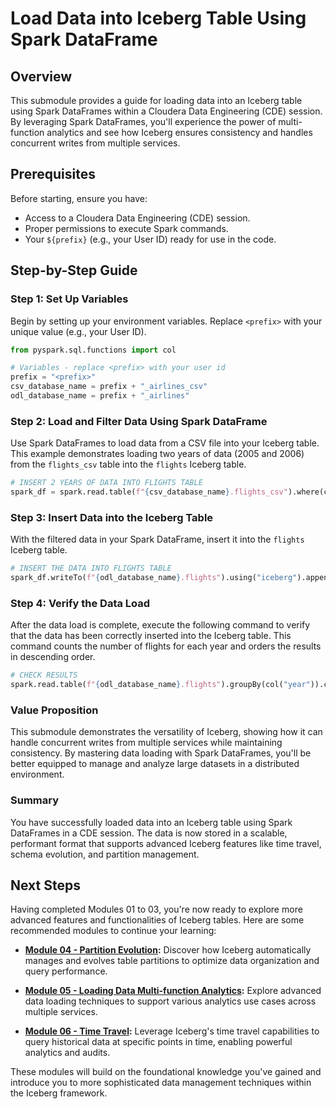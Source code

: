 # Load Data into Iceberg Table Using Spark DataFrame

## Overview

This submodule provides a guide for loading data into an Iceberg table using Spark DataFrames within a Cloudera Data Engineering (CDE) session. By leveraging Spark DataFrames, you'll experience the power of multi-function analytics and see how Iceberg ensures consistency and handles concurrent writes from multiple services.

## Prerequisites

Before starting, ensure you have:

- Access to a Cloudera Data Engineering (CDE) session.
- Proper permissions to execute Spark commands.
- Your `${prefix}` (e.g., your User ID) ready for use in the code.

## Step-by-Step Guide

### Step 1: Set Up Variables

Begin by setting up your environment variables. Replace `<prefix>` with your unique value (e.g., your User ID).

``` python
from pyspark.sql.functions import col

# Variables - replace <prefix> with your user id
prefix = "<prefix>"
csv_database_name = prefix + "_airlines_csv"
odl_database_name = prefix + "_airlines"
```

### Step 2: Load and Filter Data Using Spark DataFrame

Use Spark DataFrames to load data from a CSV file into your Iceberg table. This example demonstrates loading two years of data (2005 and 2006) from the `flights_csv` table into the `flights` Iceberg table.

``` python
# INSERT 2 YEARS OF DATA INTO FLIGHTS TABLE
spark_df = spark.read.table(f"{csv_database_name}.flights_csv").where(col("year").isin([2005, 2006]))
```

### Step 3: Insert Data into the Iceberg Table

With the filtered data in your Spark DataFrame, insert it into the `flights` Iceberg table.

``` python
# INSERT THE DATA INTO FLIGHTS TABLE
spark_df.writeTo(f"{odl_database_name}.flights").using("iceberg").append()
```

### Step 4: Verify the Data Load

After the data load is complete, execute the following command to verify that the data has been correctly inserted into the Iceberg table. This command counts the number of flights for each year and orders the results in descending order.

``` python
# CHECK RESULTS
spark.read.table(f"{odl_database_name}.flights").groupBy(col("year")).count().orderBy(col("year"), ascending=False).show()
```

### Value Proposition

This submodule demonstrates the versatility of Iceberg, showing how it can handle concurrent writes from multiple services while maintaining consistency. By mastering data loading with Spark DataFrames, you'll be better equipped to manage and analyze large datasets in a distributed environment.

### Summary

You have successfully loaded data into an Iceberg table using Spark DataFrames in a CDE session. The data is now stored in a scalable, performant format that supports advanced Iceberg features like time travel, schema evolution, and partition management.

## Next Steps

Having completed Modules 01 to 03, you're now ready to explore more advanced features and functionalities of Iceberg tables. Here are some recommended modules to continue your learning:

- **[Module 04 - Partition Evolution](Module%2004%20-%20Partition%20Evolution/README.md):** Discover how Iceberg automatically manages and evolves table partitions to optimize data organization and query performance.
  
- **[Module 05 - Loading Data Multi-function Analytics](Module%2005%20-%20Loading%20Data%20Multi-function%20Analytics/README.md):** Explore advanced data loading techniques to support various analytics use cases across multiple services.

- **[Module 06 - Time Travel](Module%2006%20-%20Time%20Travel/README.md):** Leverage Iceberg's time travel capabilities to query historical data at specific points in time, enabling powerful analytics and audits.

These modules will build on the foundational knowledge you've gained and introduce you to more sophisticated data management techniques within the Iceberg framework.